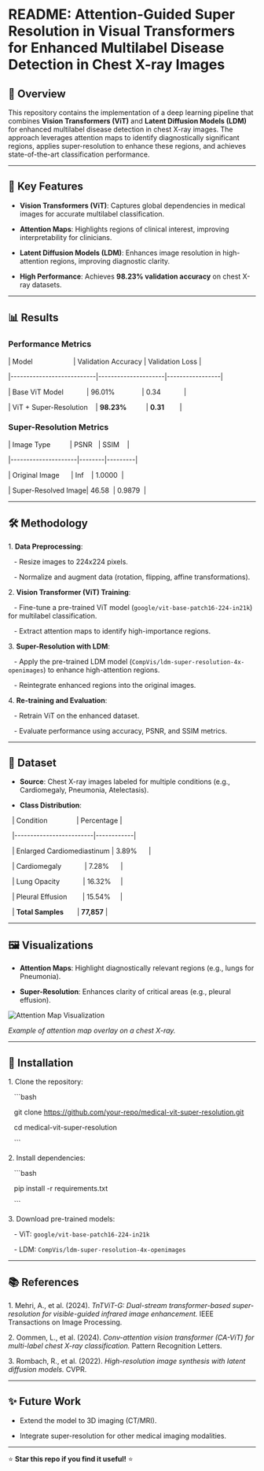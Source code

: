 # README: Attention-Guided Super Resolution in Visual Transformers for Enhanced Multilabel Disease Detection in Chest X-ray Images

## 📌 Overview

This repository contains the implementation of a deep learning pipeline that combines **Vision Transformers (ViT)** and **Latent Diffusion Models (LDM)** for enhanced multilabel disease detection in chest X-ray images. The approach leverages attention maps to identify diagnostically significant regions, applies super-resolution to enhance these regions, and achieves state-of-the-art classification performance.

---

## 🚀 Key Features

- **Vision Transformers (ViT)**: Captures global dependencies in medical images for accurate multilabel classification.

- **Attention Maps**: Highlights regions of clinical interest, improving interpretability for clinicians.

- **Latent Diffusion Models (LDM)**: Enhances image resolution in high-attention regions, improving diagnostic clarity.

- **High Performance**: Achieves **98.23% validation accuracy** on chest X-ray datasets.

---

## 📊 Results

### Performance Metrics

| Model                     | Validation Accuracy | Validation Loss |

|---------------------------|---------------------|-----------------|

| Base ViT Model            | 96.01%              | 0.34            |

| ViT + Super-Resolution    | **98.23%**          | **0.31**        |

### Super-Resolution Metrics

| Image Type          | PSNR   | SSIM    |

|---------------------|--------|---------|

| Original Image      | Inf    | 1.0000  |

| Super-Resolved Image| 46.58  | 0.9879  |

---

## 🛠️ Methodology

1\. **Data Preprocessing**:

   - Resize images to 224x224 pixels.

   - Normalize and augment data (rotation, flipping, affine transformations).

2\. **Vision Transformer (ViT) Training**:

   - Fine-tune a pre-trained ViT model (`google/vit-base-patch16-224-in21k`) for multilabel classification.

   - Extract attention maps to identify high-importance regions.

3\. **Super-Resolution with LDM**:

   - Apply the pre-trained LDM model (`CompVis/ldm-super-resolution-4x-openimages`) to enhance high-attention regions.

   - Reintegrate enhanced regions into the original images.

4\. **Re-training and Evaluation**:

   - Retrain ViT on the enhanced dataset.

   - Evaluate performance using accuracy, PSNR, and SSIM metrics.

---

## 📂 Dataset

- **Source**: Chest X-ray images labeled for multiple conditions (e.g., Cardiomegaly, Pneumonia, Atelectasis).

- **Class Distribution**:

  | Condition               | Percentage |

  |-------------------------|------------|

  | Enlarged Cardiomediastinum | 3.89%      |

  | Cardiomegaly            | 7.28%      |

  | Lung Opacity            | 16.32%     |

  | Pleural Effusion        | 15.54%     |

  | **Total Samples**       | **77,857** |

---

## 🖼️ Visualizations

- **Attention Maps**: Highlight diagnostically relevant regions (e.g., lungs for Pneumonia).

- **Super-Resolution**: Enhances clarity of critical areas (e.g., pleural effusion).

![Attention Map Visualization](figures/attention_map.png)  

*Example of attention map overlay on a chest X-ray.*

---

## 🔧 Installation

1\. Clone the repository:

   ```bash

   git clone https://github.com/your-repo/medical-vit-super-resolution.git

   cd medical-vit-super-resolution

   ```

2\. Install dependencies:

   ```bash

   pip install -r requirements.txt

   ```

3\. Download pre-trained models:

   - ViT: `google/vit-base-patch16-224-in21k`

   - LDM: `CompVis/ldm-super-resolution-4x-openimages`


---

## 📚 References

1\. Mehri, A., et al. (2024). *TnTViT-G: Dual-stream transformer-based super-resolution for visible-guided infrared image enhancement.* IEEE Transactions on Image Processing.  

2\. Oommen, L., et al. (2024). *Conv-attention vision transformer (CA-ViT) for multi-label chest X-ray classification.* Pattern Recognition Letters.  

3\. Rombach, R., et al. (2022). *High-resolution image synthesis with latent diffusion models.* CVPR.

---

## ✨ Future Work

- Extend the model to 3D imaging (CT/MRI).

- Integrate super-resolution for other medical imaging modalities.

---

⭐ **Star this repo if you find it useful!** ⭐
